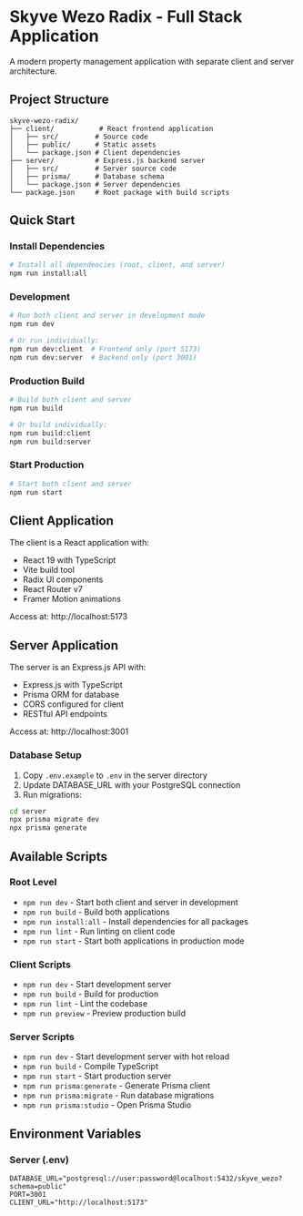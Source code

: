 # Skyve Wezo Radix - Full Stack Application

A modern property management application with separate client and server architecture.

## Project Structure

```
skyve-wezo-radix/
├── client/           # React frontend application
│   ├── src/         # Source code
│   ├── public/      # Static assets
│   └── package.json # Client dependencies
├── server/          # Express.js backend server
│   ├── src/         # Server source code
│   ├── prisma/      # Database schema
│   └── package.json # Server dependencies
└── package.json     # Root package with build scripts
```

## Quick Start

### Install Dependencies
```bash
# Install all dependencies (root, client, and server)
npm run install:all
```

### Development
```bash
# Run both client and server in development mode
npm run dev

# Or run individually:
npm run dev:client  # Frontend only (port 5173)
npm run dev:server  # Backend only (port 3001)
```

### Production Build
```bash
# Build both client and server
npm run build

# Or build individually:
npm run build:client
npm run build:server
```

### Start Production
```bash
# Start both client and server
npm run start
```

## Client Application

The client is a React application with:
- React 19 with TypeScript
- Vite build tool
- Radix UI components
- React Router v7
- Framer Motion animations

Access at: http://localhost:5173

## Server Application

The server is an Express.js API with:
- Express.js with TypeScript
- Prisma ORM for database
- CORS configured for client
- RESTful API endpoints

Access at: http://localhost:3001

### Database Setup

1. Copy `.env.example` to `.env` in the server directory
2. Update DATABASE_URL with your PostgreSQL connection
3. Run migrations:
```bash
cd server
npx prisma migrate dev
npx prisma generate
```

## Available Scripts

### Root Level
- `npm run dev` - Start both client and server in development
- `npm run build` - Build both applications
- `npm run install:all` - Install dependencies for all packages
- `npm run lint` - Run linting on client code
- `npm run start` - Start both applications in production mode

### Client Scripts
- `npm run dev` - Start development server
- `npm run build` - Build for production
- `npm run lint` - Lint the codebase
- `npm run preview` - Preview production build

### Server Scripts
- `npm run dev` - Start development server with hot reload
- `npm run build` - Compile TypeScript
- `npm run start` - Start production server
- `npm run prisma:generate` - Generate Prisma client
- `npm run prisma:migrate` - Run database migrations
- `npm run prisma:studio` - Open Prisma Studio

## Environment Variables

### Server (.env)
```
DATABASE_URL="postgresql://user:password@localhost:5432/skyve_wezo?schema=public"
PORT=3001
CLIENT_URL="http://localhost:5173"
```